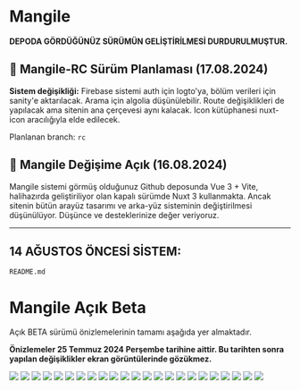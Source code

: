# Mangile

**DEPODA GÖRDÜĞÜNÜZ SÜRÜMÜN GELİŞTİRİLMESİ DURDURULMUŞTUR.**

## 📣 Mangile-RC Sürüm Planlaması (17.08.2024)

**Sistem değişikliği:** Firebase sistemi auth için logto'ya, bölüm verileri için sanity'e aktarılacak. Arama için algolia düşünülebilir. Route değişiklikleri de yapılacak ama sitenin ana çerçevesi aynı kalacak. Icon kütüphanesi nuxt-icon aracılığıyla elde edilecek. 

Planlanan branch: `rc`


## 📣 Mangile Değişime Açık (16.08.2024)

Mangile sistemi görmüş olduğunuz Github deposunda Vue 3 + Vite, halihazırda geliştiriliyor olan kapalı sürümde Nuxt 3 kullanmakta. Ancak sitenin bütün arayüz tasarımı ve arka-yüz sisteminin değiştirilmesi düşünülüyor. Düşünce ve desteklerinize değer veriyoruz.

--------------------
**14 AĞUSTOS ÖNCESİ SİSTEM:**
--------------------
`README.md`

# Mangile Açık Beta

Açık BETA sürümü önizlemelerinin tamamı aşağıda yer almaktadır.

**Önizlemeler 25 Temmuz 2024 Perşembe tarihine aittir. Bu tarihten sonra yapılan değişiklikler ekran görüntülerinde gözükmez.**

<img src="https://firebasestorage.googleapis.com/v0/b/mangile-2229f.appspot.com/o/previews-25072024%2FScreenshot%202024-07-25%20at%2015-39-35%20Mangile.png?alt=media&token=e4d4e625-6f19-4a74-8fda-77fde54240d3"/>
<img src="https://firebasestorage.googleapis.com/v0/b/mangile-2229f.appspot.com/o/previews-25072024%2FScreenshot%202024-07-25%20at%2015-40-10%20Mangile.png?alt=media&token=9a73e4f7-a4e2-45cd-a2cb-f3d5ebf8ae0b"/>
<img src="https://firebasestorage.googleapis.com/v0/b/mangile-2229f.appspot.com/o/previews-25072024%2FScreenshot%202024-07-25%20at%2015-40-32%20Mangile.png?alt=media&token=d834dfe0-7d47-41ae-8686-1d205eb2c24f"/>
<img src="https://firebasestorage.googleapis.com/v0/b/mangile-2229f.appspot.com/o/previews-25072024%2FScreenshot%202024-07-25%20at%2015-40-57%20Mangile.png?alt=media&token=8fcedf8e-abd6-4c99-8caf-0c91d37a3781"/>
<img src="https://firebasestorage.googleapis.com/v0/b/mangile-2229f.appspot.com/o/previews-25072024%2FScreenshot%202024-07-25%20at%2015-41-26%20Mangile.png?alt=media&token=b3fc61a8-9f22-4f2f-9ae5-6ede6a070916"/>
<img src="https://firebasestorage.googleapis.com/v0/b/mangile-2229f.appspot.com/o/previews-25072024%2FScreenshot%202024-07-25%20at%2015-41-54%20Mangile.png?alt=media&token=6cfc0d95-3101-4f16-94c2-96952378ff32"/>
<img src="https://firebasestorage.googleapis.com/v0/b/mangile-2229f.appspot.com/o/previews-25072024%2FScreenshot%202024-07-25%20at%2015-43-18%20Mangile.png?alt=media&token=79e74e4e-0c86-43db-aca9-68c08c62f237"/>
<img src="https://firebasestorage.googleapis.com/v0/b/mangile-2229f.appspot.com/o/previews-25072024%2FScreenshot%202024-07-25%20at%2015-43-34%20Mangile.png?alt=media&token=150bd062-781d-4e62-8fe5-f8d5eaaec00e"/>
<img src="https://firebasestorage.googleapis.com/v0/b/mangile-2229f.appspot.com/o/previews-25072024%2FScreenshot%202024-07-25%20at%2015-43-34%20Mangile.png?alt=media&token=150bd062-781d-4e62-8fe5-f8d5eaaec00e"/>
<img src="https://firebasestorage.googleapis.com/v0/b/mangile-2229f.appspot.com/o/previews-25072024%2FScreenshot%202024-07-25%20at%2015-44-40%20Mangile.png?alt=media&token=24238afd-770c-42c3-b572-6fb81573a220"/>
<img src="https://firebasestorage.googleapis.com/v0/b/mangile-2229f.appspot.com/o/previews-25072024%2FScreenshot%202024-07-25%20at%2015-45-04%20Mangile.png?alt=media&token=40d1e913-cbcd-4324-b762-6447ceeaa611"/>
<img src="https://firebasestorage.googleapis.com/v0/b/mangile-2229f.appspot.com/o/previews-25072024%2FScreenshot%202024-07-25%20at%2015-45-16%20Mangile.png?alt=media&token=47202839-8754-4a7c-b663-0acc32e7a114"/>
<img src="https://firebasestorage.googleapis.com/v0/b/mangile-2229f.appspot.com/o/previews-25072024%2FScreenshot%202024-07-25%20at%2015-46-44%20Mangile.png?alt=media&token=1980fa1a-dc86-4565-a73d-c7e837396a23"/>
<img src="https://firebasestorage.googleapis.com/v0/b/mangile-2229f.appspot.com/o/previews-25072024%2FScreenshot%202024-07-25%20at%2015-52-42%20Mangile.png?alt=media&token=118f0dc4-b71c-451a-87ee-034695b27732"/>
<img src="https://firebasestorage.googleapis.com/v0/b/mangile-2229f.appspot.com/o/previews-25072024%2FScreenshot%202024-07-25%20at%2015-53-14%20Mangile.png?alt=media&token=2f6d6f9a-d5c7-4863-9eb4-49b8aa4e8785"/>
<img src="https://firebasestorage.googleapis.com/v0/b/mangile-2229f.appspot.com/o/previews-25072024%2FScreenshot%202024-07-25%20at%2015-53-44%20Mangile.png?alt=media&token=265d1206-f16d-449f-8d9f-8c8cfa0e6219"/>
<img src="https://firebasestorage.googleapis.com/v0/b/mangile-2229f.appspot.com/o/previews-25072024%2FScreenshot%202024-07-25%20at%2015-56-39%20Mangile.png?alt=media&token=272541e3-06b0-4ea2-8519-fb1250c4eeae"/>
<img src="https://firebasestorage.googleapis.com/v0/b/mangile-2229f.appspot.com/o/previews-25072024%2FScreenshot%202024-07-25%20at%2015-57-15%20Mangile.png?alt=media&token=13803d42-2780-4a1f-9acf-ca758a0ad497"/>
<img src="https://firebasestorage.googleapis.com/v0/b/mangile-2229f.appspot.com/o/previews-25072024%2FScreenshot%202024-07-25%20at%2016-00-55%20Mangile.png?alt=media&token=190e65fe-6e21-4241-a46c-79c9afbfe3d4"/>
<img src="https://firebasestorage.googleapis.com/v0/b/mangile-2229f.appspot.com/o/previews-25072024%2FScreenshot%202024-07-25%20at%2016-01-16%20Mangile.png?alt=media&token=e6d4ad82-ec39-4257-8da7-52fc471eac5a"/>
<img src="https://firebasestorage.googleapis.com/v0/b/mangile-2229f.appspot.com/o/previews-25072024%2FScreenshot%202024-07-25%20at%2016-01-31%20Mangile.png?alt=media&token=2cbc0bac-a39d-46ee-93a5-3a77f04e25cd"/>
<img src="https://firebasestorage.googleapis.com/v0/b/mangile-2229f.appspot.com/o/previews-25072024%2FScreenshot%202024-07-25%20at%2016-00-20%20Mangile.png?alt=media&token=abe98a98-b60b-4d98-9248-f65ff55d92f7"/>
<img src="https://firebasestorage.googleapis.com/v0/b/mangile-2229f.appspot.com/o/previews-25072024%2FScreenshot%202024-07-25%20at%2015-55-13%20Mangile.png?alt=media&token=467e2ee7-c781-4828-8d07-5cb616a050c2"/>
